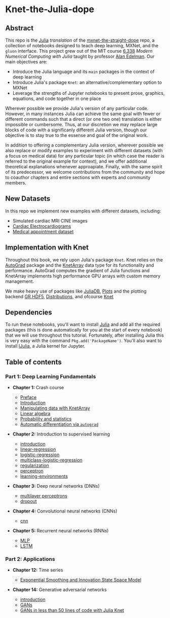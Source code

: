 # Knet-the-Julia-dope

## Abstract 

This repo is the [Julia](https://github.com/JuliaLang/julia) *translation* of the [mxnet-the-straight-dope](https://github.com/zackchase/mxnet-the-straight-dope) repo, a collection of notebooks designed to teach deep learning, MXNet, and the `gluon` interface. This project grew out of the MIT course [6.338](http://courses.csail.mit.edu/18.337/2017/) *Modern Numerical Computing with Julia* taught by professor [Alan Edelman](https://github.com/alanedelman). Our main objectives are:

* Introduce the Julia language and its `main` packages in the context of deep learning
* Introduce Julia's package `Knet`: an alternative/complementary option to MXNet
* Leverage the strengths of Jupyter notebooks to present prose, graphics, equations, and code together in one place

Wherever possible we provide Julia's version of any particular code. However, in many instances Julia can achieve the same goal with fewer or different commands such that a direct (or one two one) translation is either impossible or cumbersome. Thus, at our discretion we may replace large blocks of code with a significanly different Julia version, though our objective is to stay true to the essense and goal of the original work. 

In addition to offering a complementary Julia version, wherever possible we also replace or modify examples to experiment with different datasets (with a focus on medical data) for any particular topic (in which case the reader is referred to the original example for context), and we offer additional theoretical explanations whenever approapiate. Finally, with the same spirit of its predecessor, we welcome contributions from the community and hope to coauthor chapters and entire sections with experts and community members. 

## New Datasets

In this repo we implement new examples with different datasets, including:

* Simulated cardiac MRI CINE images
* [Cardiac Electrocardiograms](https://www.physionet.org/physiobank/annotations.shtml)
* [Medical appointment dataset](https://www.kaggle.com/joniarroba/noshowappointments/discussion/28825)

## Implementation with Knet

Throughout this book, we rely upon Julia's package `Knet`. Knet relies on the [AutoGrad](https://github.com/denizyuret/AutoGrad.jl) package and the [KnetArray](http://denizyuret.github.io/Knet.jl/latest/reference.html#KnetArray-1) data type for its functionality and performance. AutoGrad computes the gradient of Julia functions and KnetArray implements high performance GPU arrays with custom memory management.

We make heavy use of packages like [JuliaDB](https://github.com/JuliaComputing/JuliaDB.jl), [Plots](https://github.com/JuliaPlots/Plots.jl) and the plotting backend [GR](https://github.com/jheinen/GR.jl),[HDF5](https://github.com/JuliaIO/HDF5.jl), [Distributions](https://github.com/JuliaStats/Distributions.jl), and ofcourse [Knet](https://github.com/denizyuret/Knet.jl)

## Dependencies 

To run these notebooks, you'll want to install [Julia](https://github.com/JuliaLang/julia) and add all the required packages (this is done automatically for you at the start of every notebook) that we will use throughout this tutorial. Fortunately, after installing Julia this is very easy with the command `Pkg.add('PackageName')`. You'll also want to install [IJulia](https://github.com/JuliaLang/IJulia.jl), a Julia kernel for Jupyter. 

## Table of contents

### Part 1: Deep Learning Fundamentals
* **Chapter 1:** Crash course
    * [Preface](https://github.com/moralesq/Knet-the-Julia-dope/blob/master/chapter01_crashcourse/preface.ipynb)
    * [Introduction](https://github.com/moralesq/Knet-the-Julia-dope/blob/master/chapter01_crashcourse/introduction.ipynb)
    * [Manipulating data with KnetArray](https://github.com/moralesq/Knet-the-Julia-dope/blob/master/chapter01_crashcourse/KnetArray.ipynb)
    * [Linear algebra](https://github.com/moralesq/Knet-the-Julia-dope/blob/master/chapter01_crashcourse/linear-algebra.ipynb)
    * [Probability and statistics](https://github.com/moralesq/Knet-the-Julia-dope/blob/master/chapter01_crashcourse/probability.ipynb)
    * [Automatic differentiation via ``autograd``](https://github.com/moralesq/Knet-the-Julia-dope/blob/master/chapter01_crashcourse/autograd.ipynb)
    
 * **Chapter 2:** Introduction to supervised learning
     * [introduction](https://github.com/moralesq/Knet-the-Julia-dope/blob/master/chapter02_supervised-learning/section1-introduction.ipynb)
     * [linear-regression](https://github.com/moralesq/Knet-the-Julia-dope/blob/master/chapter02_supervised-learning/section2-linear-regression.ipynb)
     * [logistic-regression](https://github.com/moralesq/Knet-the-Julia-dope/blob/master/chapter02_supervised-learning/section3-logistic-regression.ipynb)
     * [multiclass-logistic-regression](https://github.com/moralesq/Knet-the-Julia-dope/blob/master/chapter02_supervised-learning/section4-multiclass-logistic-regression.ipynb)
     * [regularization](https://github.com/moralesq/Knet-the-Julia-dope/blob/master/chapter02_supervised-learning/section5-regularization.ipynb)
     * [perceptron](https://github.com/moralesq/Knet-the-Julia-dope/blob/master/chapter02_supervised-learning/section6-perceptron.ipynb)
     * [learning-environments](https://github.com/moralesq/Knet-the-Julia-dope/blob/master/chapter02_supervised-learning/section7-learning-environments.ipynb)    
     
  * **Chapter 3:** Deep neural networks (DNNs)
      * [multilayer perceptrons](https://github.com/moralesq/Knet-the-Julia-dope/blob/master/chapter03_deep-neural-networks/section2-multilayer%20perceptrons.ipynb)
      * [dropout](https://github.com/moralesq/Knet-the-Julia-dope/blob/master/chapter03_deep-neural-networks/section3-dropout.ipynb)
  
  * **Chapter 4:** Convolutional neural networks (CNNs)
      * [cnn](https://github.com/moralesq/Knet-the-Julia-dope/blob/master/chapter04_convolutional-neural-networks/section2-cnn.ipynb)
  
  * **Chapter 5:** Recurrent neural networks (RNNs)
      * [MLP](https://github.com/moralesq/Knet-the-Julia-dope/blob/master/chapter05_recurrent-neural-networks/section2-MLP.ipynb)
      * [LSTM](https://github.com/moralesq/Knet-the-Julia-dope/blob/master/chapter05_recurrent-neural-networks/section3-LSTM_shakespeare.ipynb)

### Part 2: Applications

  * **Chapter 12:** Time series
      * [Exponential Smoothing and Innovation State Space Model](https://github.com/moralesq/Knet-the-Julia-dope/blob/master/chapter12_time-series/section2-issm.ipynb)
  
  * **Chapter 14:** Generative adversarial networks
      * [introduction](https://github.com/moralesq/Knet-the-Julia-dope/blob/master/chapter14_generative-adversarial-networks/section1-introduction.ipynb)
      * [GANs](https://github.com/moralesq/Knet-the-Julia-dope/blob/master/chapter14_generative-adversarial-networks/section2-generative-adversarial-networks.ipynb)
      * [GANs in less than 50 lines of code with Julia Knet](https://github.com/moralesq/Knet-the-Julia-dope/blob/master/chapter14_generative-adversarial-networks/section3-GANs-less-than-50-lines-of-code.ipynb)
  